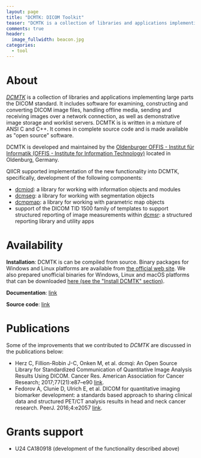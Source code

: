 ```yaml
---
layout: page
title: "DCMTK: DICOM Toolkit"
teaser: "DCMTK is a collection of libraries and applications implementing large parts the DICOM standard."
comments: true
header:
  image_fullwidth: beacon.jpg
categories:
  - tool
---
```


# About

[_DCMTK_](http://dcmtk.org/dcmtk.php.en) is a collection of libraries and applications implementing large parts the DICOM standard. It includes software for examining, constructing and converting DICOM image files, handling offline media, sending and receiving images over a network connection, as well as demonstrative image storage and worklist servers. DCMTK is is written in a mixture of ANSI C and C++. It comes in complete source code and is made available as "open source" software.

DCMTK is developed and maintained by the [Oldenburger OFFIS - Institut für Informatik (OFFIS - Institute for Information Technology)](https://www.offis.de/en.html) located in Oldenburg, Germany.

QIICR supported implementation of the new functionality into DCMTK, specifically, development of the following components:
* [dcmiod](http://support.dcmtk.org/docs/mod_dcmiod.html): a library for working with information objects and modules
* [dcmseg](http://support.dcmtk.org/docs/mod_dcmseg.html): a library for working with segmentation objects
* [dcmpmap](http://support.dcmtk.org/docs/mod_dcmpmap.html): a library for working with parametric map objects
* support of the DICOM TID 1500 family of templates to support structured reporting of image measurements within [dcmsr](http://support.dcmtk.org/docs/mod_dcmsr.html): a structured reporting library and utility apps

# Availability

**Installation**: DCMTK is can be compiled from source. Binary packages for Windows and Linux platforms are available from [the official web site](http://dcmtk.org/dcmtk.php.en). We also prepared unofficial binaries for Windows, Linux and macOS platforms that can be downloaded [here (see the "Install DCMTK" section)](https://atom.io/packages/dicom-dump).

**Documentation**: [link](http://support.dcmtk.org/docs/)

**Source code**: [link](http://git.dcmtk.org/?p=dcmtk.git;a=summary)

# Publications

Some of the improvements that we contributed to _DCMTK_ are discussed in the publications below:

* Herz C, Fillion-Robin J-C, Onken M, et al. dcmqi: An Open Source Library for Standardized Communication of Quantitative Image Analysis Results Using DICOM. Cancer Res. American Association for Cancer Research; 2017;77(21):e87–e90 [link](http://dx.doi.org/10.1158/0008-5472.CAN-17-0336).
* Fedorov A, Clunie D, Ulrich E, et al. DICOM for quantitative imaging biomarker development: a standards based approach to sharing clinical data and structured PET/CT analysis results in head and neck cancer research. PeerJ. 2016;4:e2057 [link](http://dx.doi.org/10.7717/peerj.2057).

# Grants support

* U24 CA180918 (development of the functionality described above)
